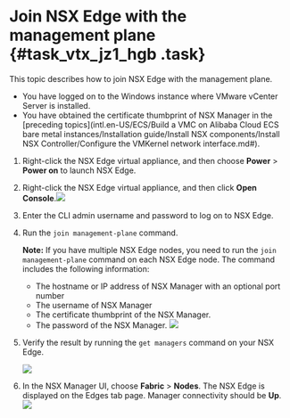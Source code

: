 # Join NSX Edge with the management plane {#task_vtx_jz1_hgb .task}

This topic describes how to join NSX Edge with the management plane.

-   You have logged on to the Windows instance where VMware vCenter Server is installed.
-   You have obtained the certificate thumbprint of NSX Manager in the [preceding topics](intl.en-US/ECS/Build a VMC on Alibaba Cloud ECS bare metal instances/Installation guide/Install NSX components/Install NSX Controller/Configure the VMKernel network interface.md#).

1.  Right-click the NSX Edge virtual appliance, and then choose **Power** \> **Power on** to launch NSX Edge. 
2.   Right-click the NSX Edge virtual appliance, and then click **Open Console**.![](http://static-aliyun-doc.oss-cn-hangzhou.aliyuncs.com/assets/img/85020/154886406235865_en-US.png)

 
3.  Enter the CLI admin username and password to log on to NSX Edge. 
4.  Run the `join management-plane` command. 

    **Note:** If you have multiple NSX Edge nodes, you need to run the `join management-plane` command on each NSX Edge node. The command includes the following information:

    -   The hostname or IP address of NSX Manager with an optional port number
    -   The username of NSX Manager
    -   The certificate thumbprint of the NSX Manager.
    -   The password of the NSX Manager.
    ![](http://static-aliyun-doc.oss-cn-hangzhou.aliyuncs.com/assets/img/85020/154886406235866_en-US.png)

5.  Verify the result by running the `get managers` command on your NSX Edge. 

    ![](http://static-aliyun-doc.oss-cn-hangzhou.aliyuncs.com/assets/img/85018/154886406236871_en-US.png)

6.   In the NSX Manager UI, choose **Fabric** \> **Nodes**. The NSX Edge is displayed on the Edges tab page. Manager connectivity should be **Up**. ![](http://static-aliyun-doc.oss-cn-hangzhou.aliyuncs.com/assets/img/85019/154886406237233_en-US.png)

 

